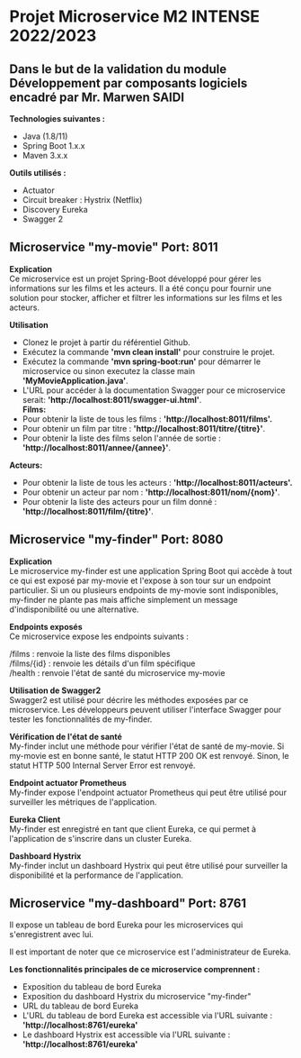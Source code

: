 # Projet Microservice M2 INTENSE 2022/2023  
## Dans le but de la validation du module Développement par composants logiciels encadré par Mr. Marwen SAIDI  
__Technologies suivantes :__  
  - Java (1.8/11)  
  - Spring Boot 1.x.x  
  - Maven 3.x.x  

__Outils utilisés :__  
  - Actuator  
  - Circuit breaker : Hystrix (Netflix)  
  - Discovery Eureka  
  - Swagger 2  

## Microservice "my-movie" Port: 8011  
__Explication__  
Ce microservice est un projet Spring-Boot développé pour gérer les informations sur les films et les acteurs. Il a été conçu pour fournir une solution pour stocker, afficher et filtrer les informations sur les films et les acteurs.  

__Utilisation__  
  - Clonez le projet à partir du référentiel Github.  
  - Exécutez la commande __'mvn clean install'__ pour construire le projet.  
  - Exécutez la commande __'mvn spring-boot:run'__ pour démarrer le microservice ou sinon executez la classe main __'MyMovieApplication.java'__.  
  - L'URL pour accéder à la documentation Swagger pour ce microservice serait: __'http://localhost:8011/swagger-ui.html'__.  
__Films:__  
  - Pour obtenir la liste de tous les films : __'http://localhost:8011/films'.__  
  - Pour obtenir un film par titre : __'http://localhost:8011/titre/{titre}'__.  
  - Pour obtenir la liste des films selon l'année de sortie : __'http://localhost:8011/annee/{annee}'__. 

__Acteurs:__  
  - Pour obtenir la liste de tous les acteurs : __'http://localhost:8011/acteurs'.__  
  - Pour obtenir un acteur par nom : __'http://localhost:8011/nom/{nom}'__.  
  - Pour obtenir la liste des acteurs pour un film donné : __'http://localhost:8011/film/{titre}'__.  


## Microservice "my-finder" Port: 8080  
__Explication__  
Le microservice my-finder est une application Spring Boot qui accède à tout ce qui est exposé par my-movie et l'expose à son tour sur un endpoint particulier. Si un ou plusieurs endpoints de my-movie sont indisponibles, my-finder ne plante pas mais affiche simplement un message d'indisponibilité ou une alternative.  

__Endpoints exposés__  
Ce microservice expose les endpoints suivants :  

/films : renvoie la liste des films disponibles  
/films/{id} : renvoie les détails d'un film spécifique  
/health : renvoie l'état de santé du microservice my-movie  

__Utilisation de Swagger2__  
Swagger2 est utilisé pour décrire les méthodes exposées par ce microservice. Les développeurs peuvent utiliser l'interface Swagger pour tester les fonctionnalités de my-finder.  

__Vérification de l'état de santé__  
My-finder inclut une méthode pour vérifier l'état de santé de my-movie. Si my-movie est en bonne santé, le statut HTTP 200 OK est renvoyé. Sinon, le statut HTTP 500 Internal Server Error est renvoyé.  

__Endpoint actuator Prometheus__  
My-finder expose l'endpoint actuator Prometheus qui peut être utilisé pour surveiller les métriques de l'application.  

__Eureka Client__  
My-finder est enregistré en tant que client Eureka, ce qui permet à l'application de s'inscrire dans un cluster Eureka.  

__Dashboard Hystrix__  
My-finder inclut un dashboard Hystrix qui peut être utilisé pour surveiller la disponibilité et la performance de l'application.  

## Microservice "my-dashboard" Port: 8761  
Il expose un tableau de bord Eureka pour les microservices qui s'enregistrent avec lui.  

Il est important de noter que ce microservice est l'administrateur de Eureka.  

__Les fonctionnalités principales de ce microservice comprennent :__  

  - Exposition du tableau de bord Eureka
  - Exposition du dashboard Hystrix du microservice "my-finder"
  - URL du tableau de bord Eureka
  - L'URL du tableau de bord Eureka est accessible via l'URL suivante : __'http://localhost:8761/eureka'__  
  - Le dashboard Hystrix est accessible via l'URL suivante : __'http://localhost:8761/eureka'__  
  
